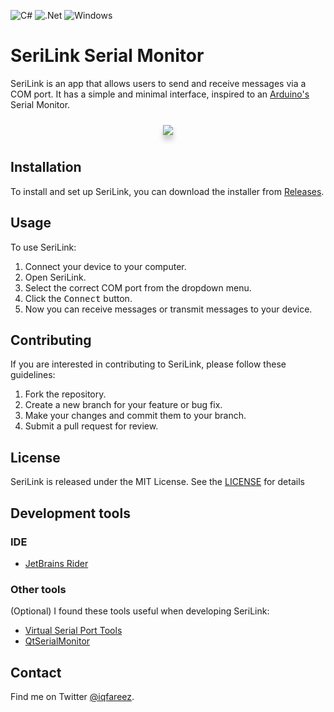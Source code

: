 ﻿![C#](https://img.shields.io/badge/c%23-%23239120.svg?style=for-the-badge&logo=c-sharp&logoColor=white)
![.Net](https://img.shields.io/badge/.NET-5C2D91?style=for-the-badge&logo=.net&logoColor=white)
![Windows](https://img.shields.io/badge/Windows-0078D6?style=for-the-badge&logo=windows&logoColor=white)

# SeriLink Serial Monitor

SeriLink is an app that allows users to send and receive messages via a COM port. It has a simple and minimal interface, inspired to an [Arduino's](https://www.arduino.cc/en/software) Serial Monitor.

<div style="display: flex; justify-content: center; align-items: center;">
  <div style="float: left; box-shadow: 0 8px 8px 0 rgba(0, 0, 0, 0.2); margin: 10px;">
    <img src="https://i.imgur.com/uQWQLUZ.png" style="display: block;">
  </div>
</div>

## Installation
To install and set up SeriLink, you can download the installer from [Releases](./releases).

## Usage
To use SeriLink:

1. Connect your device to your computer.
1. Open SeriLink.
1. Select the correct COM port from the dropdown menu.
1. Click the <kbd>Connect</kbd> button.
1. Now you can receive messages or transmit messages to your device.

## Contributing
If you are interested in contributing to SeriLink, please follow these guidelines:

1. Fork the repository.
1. Create a new branch for your feature or bug fix.
1. Make your changes and commit them to your branch.
1. Submit a pull request for review.

## License
SeriLink is released under the MIT License. See the [LICENSE](./LICENSE) for details

## Development tools

### IDE

- [JetBrains Rider](https://www.jetbrains.com/rider/)

### Other tools

(Optional) I found these tools useful when developing SeriLink:

- [Virtual Serial Port Tools](https://freevirtualserialports.com/)
- [QtSerialMonitor](https://github.com/mich-w/QtSerialMonitor)

## Contact
Find me on Twitter [@iqfareez](https://twitter.com/iqfareez).

[//]: # (Acknowledgements)

[//]: # (SeriLink makes use of the following open-source libraries:)

[//]: # ()
[//]: # (Library 1)

[//]: # (Library 2)

[//]: # (Thank you to the developers of these libraries for their hard work and contributions to the open-source community.)